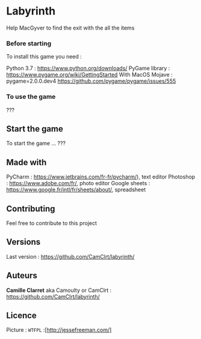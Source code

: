 # Labyrinth

Help MacGyver to find the exit with the all the items

### Before starting

To install this game you need :

Python 3.7 : https://www.python.org/downloads/
PyGame library : https://www.pygame.org/wiki/GettingStarted
With MacOS Mojave : pygame=2.0.0.dev4 https://github.com/pygame/pygame/issues/555


### To use the game

???

## Start the game

To start the game ... ???

## Made with

PyCharm : https://www.jetbrains.com/fr-fr/pycharm/), text editor
Photoshop : https://www.adobe.com/fr/, photo editor
Google sheets : https://www.google.fr/intl/fr/sheets/about/, spreadsheet

## Contributing

Feel free to contribute to this project

## Versions

Last version : https://github.com/CamClrt/labyrinth/

## Auteurs

**Camille Clarret** aka Camoulty or CamClrt : https://github.com/CamClrt/labyrinth/

## Licence

Picture : ``WTFPL`` :[http://jessefreeman.com/]
